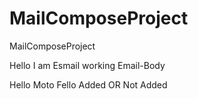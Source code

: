 # MailComposeProject
MailComposeProject

Hello I am Esmail working Email-Body



Hello 
Moto
Fello
Added
OR
Not
Added
